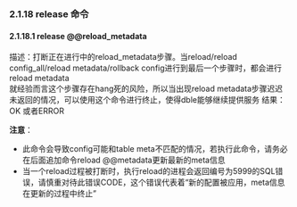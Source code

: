 ### 2.1.18  release 命令
#### 2.1.18.1  release @@reload_metadata

描述：打断正在进行中的reload_metadata步骤。当reload/reload config_all/reload metadata/rollback config进行到最后一个步骤时，都会进行reload metadata  
就经验而言这个步骤存在hang死的风险，所以当出现reload metadata步骤迟迟未返回的情况，可以使用这个命令进行终止，使得dble能够继续提供服务
结果：OK 或者ERROR  

**注意**：
+ 此命令会导致config可能和table meta不匹配的情况，若执行此命令，请务必在后面追加命令reload @@metadata更新最新的meta信息
+ 当一个reload过程被打断时，执行reload的进程会返回编号为5999的SQL错误，请慎重对待此错误CODE，这个错误代表着“新的配置被应用，meta信息在更新的过程中终止”